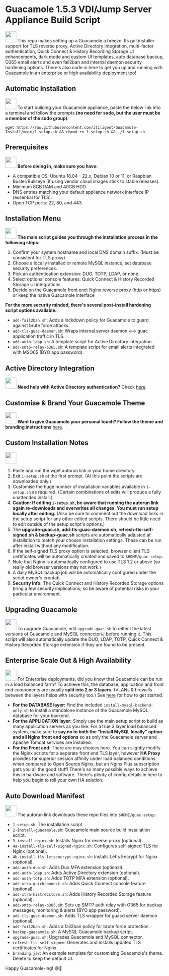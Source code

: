 # Guacamole 1.5.3 VDI/Jump Server Appliance Build Script

<img src="https://github.githubassets.com/images/icons/emoji/sparkles.png" width="35"> This repo makes setting up a Guacamole a breeze. Its got installer support for TLS reverse proxy, Active Directory integration, multi-factor authentication, Quick Connect & History Recording Storage UI enhancements, dark mode and custom UI templates, auto database backup, O365 email alerts and even fail2ban and internal daemon security hardening options. There's also code in here to get you up and running with Guacamole in an enterprise or high availability deployment too!

## Automatic Installation

<img src="https://github.githubassets.com/images/icons/emoji/rocket.png" width="35"> To start building your Guacamole appliance, paste the below link into a terminal and follow the prompts **(no need for sudo, but the user must be a member of the sudo group)**:

```shell
wget https://raw.githubusercontent.com/itiligent/Guacamole-Install/main/1-setup.sh && chmod +x 1-setup.sh && ./1-setup.sh
```

## Prerequisites

<img src="https://github.githubassets.com/images/icons/emoji/lock.png" width="35"> **Before diving in, make sure you have:**

- A compatible OS: Ubuntu 18.04 - 22.x, Debian 10 or 11, or Raspbian Buster/Bullseye (If using vendor cloud images stick to stable releases).
- Minimum 8GB RAM and 40GB HDD.
- DNS entries matching your default appliance network interface IP (essential for TLS).
- Open TCP ports: 22, 80, and 443.

## Installation Menu

<img src="https://github.githubassets.com/images/icons/emoji/wrench.png" width="35"> **The main script guides you through the installation process in the following steps:**

1. Confirm your system hostname and local DNS domain suffix. (Must be consistent for TLS proxy)
2. Choose a locally installed or remote MySQL instance, set database security preferences.
3. Pick an authentication extension: DUO, TOTP, LDAP, or none.
4. Select optional console features: Quick Connect & History Recorded Storage UI integrations.
5. Decide on the Guacamole front end: Nginx reverse proxy (http or https) or keep the native Guacamole interface

**For the more security minded, there's several post-install hardening script options available:**

- `add-fail2ban.sh`: Adds a lockdown policy for Guacamole to guard against brute force attacks.
- `add-tls-guac-daemon.sh`: Wraps internal server daemon <--> guac application traffic in TLS.
- `add-auth-ldap.sh`: A template script for Active Directory integration.
- `add-smtp-relay-o365.sh`: A template script for email alerts integrated with MSO65 (BYO app password).

## Active Directory Integration

<img src="https://github.githubassets.com/images/icons/emoji/key.png" width="35"> **Need help with Active Directory authentication?** Check [here](https://github.com/itiligent/Guacamole-Install/blob/main/ACTIVE-DIRECTORY-HOW-TO.md).

## Customise & Brand Your Guacamole Theme

<img src="https://github.githubassets.com/images/icons/emoji/art.png" width="35"> **Want to give Guacamole your personal touch? Follow the theme and branding instructions** [here](https://github.com/itiligent/Guacamole-Install/tree/main/custom-theme-builder).

## Custom Installation Notes

<img src="https://github.githubassets.com/images/icons/emoji/unicode/2699.png" width="35"> 

1. Paste and run the wget autorun link in your home directory.
2. Exit `1-setup.sh` at the first prompt. (At this point the scripts are downloaded only.)
3. Customise the huge number of installation variables available in `1-setup.sh` as required. (Certain combinations of edits will produce a fully unattended install.)
4. **Caution: If editing `1-setup.sh`, be aware that running the autorun link again re-downloads and overwrites all changes. You must run setup locally after editing.** (Also be sure to comment out the download links in the setup script for any other edited scripts. There should be little need to edit outside of the setup script's options.)
5. The **upgrade-guac.sh, add-tls-guac-daemon.sh, refresh-tls-self-signed.sh & backup-guac.sh** scripts are automatically adjusted at installation to match your chosen installation settings. These can be run after install without any modification.
6. If the self-signed TLS proxy option is selected, browser client TLS certificates will be automatically created and saved to `$HOME/guac-setup`.
7. Note that Nginx is automatically configured to use TLS 1.2 or above (so really old browser versions may not work.)
8. A daily MySQL backup job will be automatically configured under the script owner's crontab.
9. **Security info:** The Quick Connect and History Recorded Storage options bring a few security implications; so be aware of potential risks in your particular environment.
   
## Upgrading Guacamole

<img src="https://github.githubassets.com/images/icons/emoji/globe_with_meridians.png" width="35"> To upgrade Guacamole, edit `upgrade-guac.sh` to relfect the latest versions of Guacamole and MySQL connector/J before running it. This script will also automatically update the DUO, LDAP, TOTP, Quick Connect & History Recorded Storage extension if they are found to be present.

## Enterprise Scale Out & High Availability 

<img src="https://github.githubassets.com/images/icons/emoji/unicode/1f454.png" width="35"> For Enterprise deployments, did you know that Guacamole can be run in a load balanced farm? To achieve this, the database, application and front end components are usually **split into 2 or 3 layers.** (VLANs & firewalls between the layers helps with security too.) See [here](https://github.com/itiligent/Guacamole-Install/tree/main/guac-enterprise-build) for how to get started.
- **For the DATABASE layer:** Find the included `install-mysql-backend-only.sh` to install a standalone instance of the Guacamole MySQL database for your backend.
- **For the APPLICATION layer:** Simply use the main setup script to build as many application servers as you like. For a true 3 layer load balanced system, make sure to **say no to both the "Install MySQL locally" option and all Nginx front end options** so as only the Guacamole server and Apache Tomcat services are installed.
- **For the Front end**: There are may choices here. You can slightly modify the Nginx scripts for a separate front end TLS layer, however **HA Proxy** provides far superior session affinity under load balanced conditions when compared to Open Source Nginx, but an Nginx Plus subscription gets you all the good stuff! There's so many possible ways to achieve this in hardware and software. There's plenty of config details in here to help you begin to roll your own HA solution.

## Auto Download Manifest

<img src="https://github.githubassets.com/images/icons/emoji/package.png" width="35"> The autorun link downloads these repo files into `$HOME/guac-setup`:

- `1-setup.sh`: The installation script.
- `2-install-guacamole.sh`: Guacamole main source build installation script.
- `3-install-nginx.sh`: Installs Nginx for reverse proxy (optional).
- `4a-install-tls-self-signed-nginx.sh`: Configures self-signed TLS for Nginx (optional).
- `4b-install-tls-letsencrypt-nginx.sh`: Installs Let's Encrypt for Nginx (optional).
- `add-auth-duo.sh`: Adds Duo MFA extension (optional).
- `add-auth-ldap.sh`: Adds Active Directory extension (optional).
- `add-auth-totp.sh`: Adds TOTP MFA extension (optional).
- `add-xtra-quickconnect.sh`: Adds Quick Connect console feature (optional).
- `add-xtra-histrecstore.sh`: Adds History Recorded Storage feature (optional).
- `add-smtp-relay-o365.sh`: Sets up SMTP auth relay with O365 for backup messages, monitoring & alerts (BYO app password).
- `add-tls-guac-daemon.sh`: Adds TLS wrapper for guacd server daemon (optional).
- `add-fail2ban.sh`: Adds a fail2ban policy for brute force protection.
- `backup-guacamole.sh`: A MySQL Guacamole backup script.
- `upgrade-guac.sh`: Upgrades Guacamole and MySQL connector.
- `refresh-tls-self-signed`: Generates and installs updated TLS certificates for Nginx.
- `branding.jar`: An example template for customising Guacamole's theme. Delete to keep the default UI.

Happy Guacamole-ing! 😄🥑
